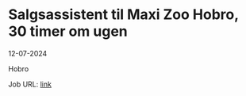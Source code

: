 # Salgsassistent til Maxi Zoo Hobro, 30 timer om ugen
12-07-2024



Hobro

Job URL: [link](https://www.jobindex.dk/jobannonce/r12622333/salgsassistent-til-maxi-zoo-hobro-30-timer-om-ugen)


